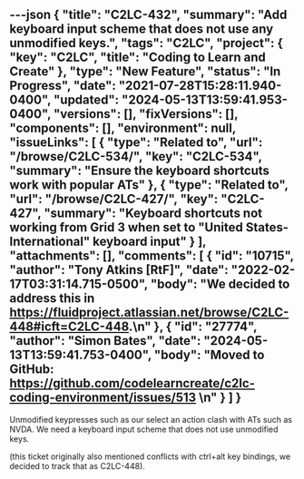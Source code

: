 ---json
{
  "title": "C2LC-432",
  "summary": "Add keyboard input scheme that does not use any unmodified keys.",
  "tags": "C2LC",
  "project": {
    "key": "C2LC",
    "title": "Coding to Learn and Create"
  },
  "type": "New Feature",
  "status": "In Progress",
  "date": "2021-07-28T15:28:11.940-0400",
  "updated": "2024-05-13T13:59:41.953-0400",
  "versions": [],
  "fixVersions": [],
  "components": [],
  "environment": null,
  "issueLinks": [
    {
      "type": "Related to",
      "url": "/browse/C2LC-534/",
      "key": "C2LC-534",
      "summary": "Ensure the keyboard shortcuts work with popular ATs"
    },
    {
      "type": "Related to",
      "url": "/browse/C2LC-427/",
      "key": "C2LC-427",
      "summary": "Keyboard shortcuts not working from Grid 3 when set to \"United States-International\" keyboard input"
    }
  ],
  "attachments": [],
  "comments": [
    {
      "id": "10715",
      "author": "Tony Atkins [RtF]",
      "date": "2022-02-17T03:31:14.715-0500",
      "body": "We decided to address this in <https://fluidproject.atlassian.net/browse/C2LC-448#icft=C2LC-448>.\n"
    },
    {
      "id": "27774",
      "author": "Simon Bates",
      "date": "2024-05-13T13:59:41.753-0400",
      "body": "Moved to GitHub: <https://github.com/codelearncreate/c2lc-coding-environment/issues/513>&#x20;\n"
    }
  ]
}
---
Unmodified keypresses such as our select an action clash with ATs such as NVDA.  We need a keyboard input scheme that does not use unmodified keys.

(this ticket originally also mentioned conflicts with ctrl+alt key bindings, we decided to track that as C2LC-448).

 

 

 

        